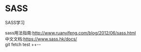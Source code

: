 # SASS
SASS学习<br>

sass用法指南:http://www.ruanyifeng.com/blog/2012/06/sass.html <br>
中文文档:https://www.sass.hk/docs/  <br>
git fetch test
++--